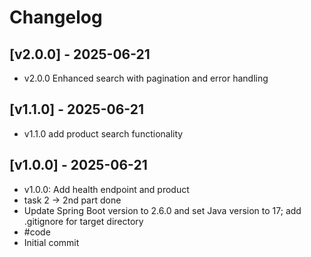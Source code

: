 # Changelog

## [v2.0.0] - 2025-06-21

- v2.0.0 Enhanced search with pagination and error handling

## [v1.1.0] - 2025-06-21

- v1.1.0 add product search functionality

## [v1.0.0] - 2025-06-21

- v1.0.0: Add health endpoint and product
- task 2 -> 2nd part done
- Update Spring Boot version to 2.6.0 and set Java version to 17; add .gitignore for target directory
- #code
- Initial commit

